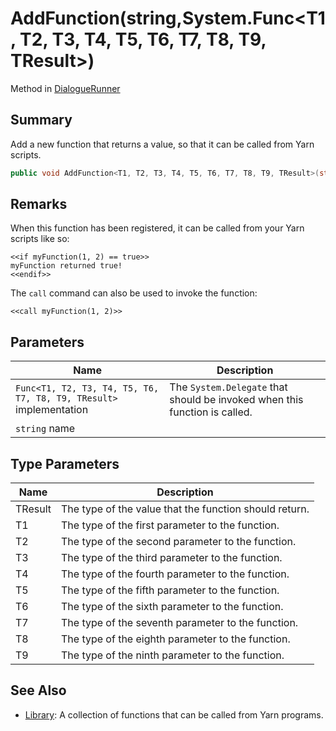 # AddFunction(string,System.Func\<T1, T2, T3, T4, T5, T6, T7, T8, T9, TResult>)

Method in [DialogueRunner](./)

## Summary

Add a new function that returns a value, so that it can be called from Yarn scripts.

```csharp
public void AddFunction<T1, T2, T3, T4, T5, T6, T7, T8, T9, TResult>(string name, System.Func<T1, T2, T3, T4, T5, T6, T7, T8, T9, TResult> implementation);
```

## Remarks

When this function has been registered, it can be called from your Yarn scripts like so:

```
<<if myFunction(1, 2) == true>>
myFunction returned true!
<<endif>>
```

The `call` command can also be used to invoke the function:

```
<<call myFunction(1, 2)>>
```

## Parameters

| Name                                                               | Description                                                                |
| ------------------------------------------------------------------ | -------------------------------------------------------------------------- |
| `Func<T1, T2, T3, T4, T5, T6, T7, T8, T9, TResult>` implementation | The `System.Delegate` that should be invoked when this function is called. |
| `string` name                                                      |                                                                            |

## Type Parameters

| Name    | Description                                            |
| ------- | ------------------------------------------------------ |
| TResult | The type of the value that the function should return. |
| T1      | The type of the first parameter to the function.       |
| T2      | The type of the second parameter to the function.      |
| T3      | The type of the third parameter to the function.       |
| T4      | The type of the fourth parameter to the function.      |
| T5      | The type of the fifth parameter to the function.       |
| T6      | The type of the sixth parameter to the function.       |
| T7      | The type of the seventh parameter to the function.     |
| T8      | The type of the eighth parameter to the function.      |
| T9      | The type of the ninth parameter to the function.       |

## See Also

* [Library](../../yarn/yarn.library/): A collection of functions that can be called from Yarn programs.
